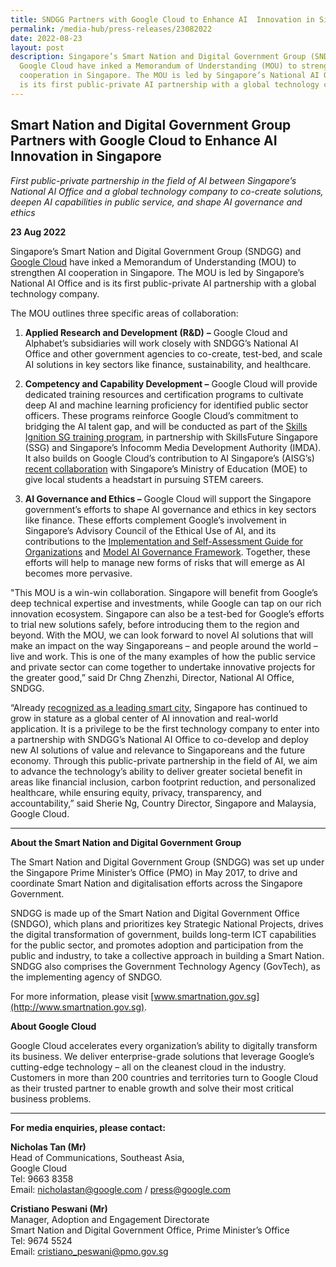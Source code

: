 ```yaml
---
title: SNDGG Partners with Google Cloud to Enhance AI  Innovation in Singapore
permalink: /media-hub/press-releases/23082022
date: 2022-08-23
layout: post
description: Singapore’s Smart Nation and Digital Government Group (SNDGG) and
  Google Cloud have inked a Memorandum of Understanding (MOU) to strengthen AI
  cooperation in Singapore. The MOU is led by Singapore’s National AI Office and
  is its first public-private AI partnership with a global technology company.
---
```


## Smart Nation and Digital Government Group Partners with Google Cloud to Enhance AI Innovation in Singapore

*First public-private partnership in the field of AI between Singapore’s National AI Office and a global technology company to co-create solutions, deepen AI capabilities in public service, and shape AI governance and ethics*

**23 Aug 2022**

Singapore’s Smart Nation and Digital Government Group (SNDGG) and [Google Cloud](https://cloud.google.com) have inked a Memorandum of Understanding (MOU) to strengthen AI cooperation in Singapore. The MOU is led by Singapore’s National AI Office and is its first public-private AI partnership with a global technology company.  
  
The MOU outlines three specific areas of collaboration:

1. **Applied Research and Development (R&D)** **–** Google Cloud and Alphabet’s subsidiaries will work closely with SNDGG’s National AI Office and other government agencies to co-create, test-bed, and scale AI solutions in key sectors like finance, sustainability, and healthcare.

2. **Competency and Capability Development –** Google Cloud will provide dedicated training resources and certification programs to cultivate deep AI and machine learning proficiency for identified public sector officers. These programs reinforce Google Cloud’s commitment to bridging the AI talent gap, and will be conducted as part of the [Skills Ignition SG training program](https://grow.google/intl/ALL_sg/skillsignitionsg/?tab=google-career%2520certificates), in partnership with SkillsFuture Singapore (SSG) and Singapore’s Infocomm Media Development Authority (IMDA). It also builds on Google Cloud’s contribution to AI Singapore’s (AISG’s) [recent collaboration](https://aisingapore.org/2022/07/ai-student-outreach-programme-to-empower-over-15000-students-to-build-job-readiness-in-stem-careers-through-ai-skilling-and-internship-opportunities/) with Singapore’s Ministry of Education (MOE) to give local students a headstart in pursuing STEM careers.

3. **AI Governance and Ethics –** Google Cloud will support the Singapore government’s efforts to shape AI governance and ethics in key sectors like finance. These efforts complement Google’s involvement in Singapore’s Advisory Council of the Ethical Use of AI, and its contributions to the [Implementation and Self-Assessment Guide for Organizations](https://www.pdpc.gov.sg/-/media/files/pdpc/pdf-files/resource-for-organisation/ai/sgisago.ashx) and [Model AI Governance Framework](https://www.pdpc.gov.sg/-/media/files/pdpc/pdf-files/resource-for-organisation/ai/sgmodelaigovframework2.ashx). Together, these efforts will help to manage new forms of risks that will emerge as AI becomes more pervasive.

"This MOU is a win-win collaboration. Singapore will benefit from Google’s deep technical expertise and investments, while Google can tap on our rich innovation ecosystem. Singapore can also be a test\-bed for Google’s efforts to trial new solutions safely, before introducing them to the region and beyond. With the MOU, we can look forward to novel AI solutions that will make an impact on the way Singaporeans – and people around the world – live and work. This is one of the many examples of how the public service and private sector can come together to undertake innovative projects for the greater good,” said Dr Chng Zhenzhi, Director, National AI Office, SNDGG.

“Already [recognized as a leading smart city](https://www.imd.org/smart-city-observatory/home/%23_smartCity), Singapore has continued to grow in stature as a global center of AI innovation and real-world application. It is a privilege to be the first technology company to enter into a partnership with SNDGG’s National AI Office to co-develop and deploy new AI solutions of value and relevance to Singaporeans and the future economy. Through this public-private partnership in the field of AI, we aim to advance the technology’s ability to deliver greater societal benefit in areas like financial inclusion, carbon footprint reduction, and personalized healthcare, while ensuring equity, privacy, transparency, and accountability,” said Sherie Ng, Country Director, Singapore and Malaysia, Google Cloud.

_______

**About the Smart Nation and Digital Government Group** 

The Smart Nation and Digital Government Group (SNDGG) was set up under the Singapore Prime Minister’s Office (PMO) in May 2017, to drive and coordinate Smart Nation and digitalisation efforts across the Singapore Government.

SNDGG is made up of the Smart Nation and Digital Government Office (SNDGO), which plans and prioritizes key Strategic National Projects, drives the digital transformation of government, builds long-term ICT capabilities for the public sector, and promotes adoption and participation from the public and industry, to take a collective approach in building a Smart Nation. SNDGG also comprises the Government Technology Agency (GovTech), as the implementing agency of SNDGO.

For more information, please visit [www.smartnation.gov.sg](http://www.smartnation.gov.sg).

**About Google Cloud**

Google Cloud accelerates every organization’s ability to digitally transform its business. We deliver enterprise-grade solutions that leverage Google’s cutting-edge technology – all on the cleanest cloud in the industry. Customers in more than 200 countries and territories turn to Google Cloud as their trusted partner to enable growth and solve their most critical business problems.

_______

**For media enquiries, please contact:**

**Nicholas Tan (Mr)**<br>
Head of Communications, Southeast Asia,<br> 
Google Cloud<br>
Tel: 9663 8358<br>
Email: [nicholastan@google.com](mailto:nicholastan@google.com) / [press@google.com](mailto:press@google.com)<br>

**Cristiano Peswani (Mr)**<br>
Manager, Adoption and Engagement Directorate<br>
Smart Nation and Digital Government Office, Prime Minister’s Office<br>
Tel: 9674 5524<br>
Email: [cristiano_peswani@pmo.gov.sg](mailto:cristiano_peswani@pmo.gov.sg)